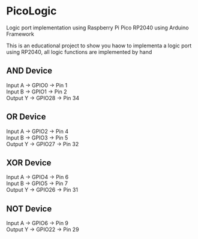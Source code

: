 # PicoLogic
Logic port implementation using Raspberry Pi Pico RP2040 using Arduino Framework

This is an educational project to show you haow to implementa a logic port using RP2040, all logic functions are implemented by hand

AND Device
-
Input A  -> GPIO0  -> Pin 1<br />
Input B  -> GPIO1  -> Pin 2<br />
Output Y -> GPIO28 -> Pin 34<br />

OR Device
-
Input A  -> GPIO2  -> Pin 4<br />
Input B  -> GPIO3  -> Pin 5<br />
Output Y -> GPIO27 -> Pin 32<br />

XOR Device
-
Input A  -> GPIO4  -> Pin 6<br />
Input B  -> GPIO5  -> Pin 7<br />
Output Y -> GPIO26 -> Pin 31<br />

NOT Device
-
Input A  -> GPIO6  -> Pin 9<br />
Output Y -> GPIO22 -> Pin 29<br />

